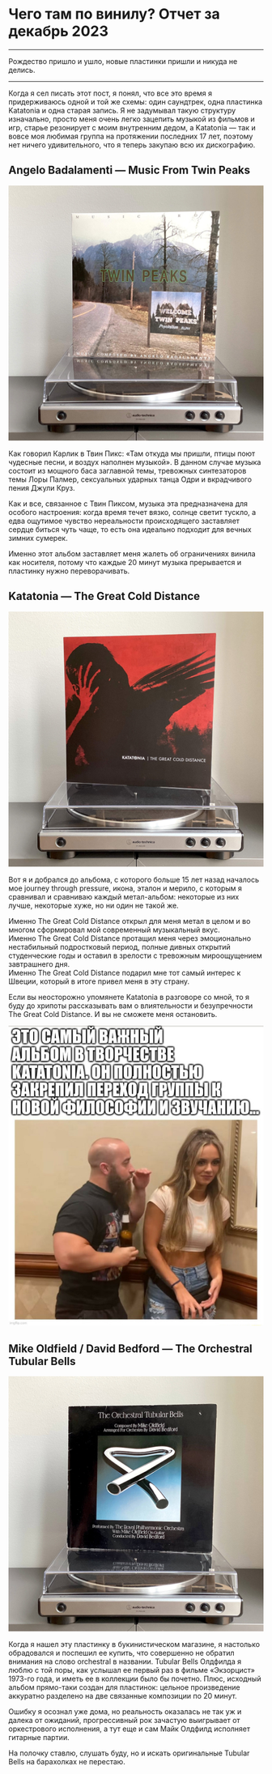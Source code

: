 # Чего там по винилу? Отчет за декабрь 2023

***

Рождество пришло и ушло, новые пластинки пришли и никуда не делись.

***

Когда я сел писать этот пост, я понял, что все это время я придерживаюсь одной и той же схемы: один саундтрек, одна пластинка Katatonia и одна старая запись. Я не задумывал такую структуру изначально, просто меня очень легко зацепить музыкой из фильмов и игр, старье резонирует с моим внутренним дедом, а Katatonia — так и вовсе моя любимая группа на протяжении последних 17 лет, поэтому нет ничего удивительного, что я теперь закупаю всю их дискографию.

## Angelo Badalamenti — Music From Twin Peaks

![](./img/twin-peaks.jpg)

Как говорил Карлик в Твин Пикс: «Там откуда мы пришли, птицы поют чудесные песни, и воздух наполнен музыкой».
В данном случае музыка состоит из мощного баса заглавной темы, тревожных синтезаторов темы Лоры Палмер, сексуальных ударных танца Одри и вкрадчивого пения Джули Круз.

Как и все, связанное с Твин Пиксом, музыка эта предназначена для особого настроения: когда время течет вязко, солнце светит тускло, а едва ощутимое чувство нереальности происходящего заставляет сердце биться чуть чаще, то есть она идеально подходит для вечных зимних сумерек.

Именно этот альбом заставляет меня жалеть об ограничениях винила как носителя, потому что каждые 20 минут музыка прерывается и пластинку нужно переворачивать.

## Katatonia — The Great Cold Distance

![](./img/katatonia.jpg)

Вот я и добрался до альбома, с которого больше 15 лет назад началось мое journey through pressure, икона, эталон и мерило, с которым я сравнивал и сравниваю каждый метал-альбом: некоторые из них лучше, некоторые хуже, но ни один не такой же.

Именно The Great Cold Distance открыл для меня метал в целом и во многом сформировал мой современный музыкальный вкус.  
Именно The Great Cold Distance протащил меня через эмоционально нестабильный подростковый период, полные дивных открытий студенческие годы и оставил в зрелости с тревожным мироощущением завтрашнего дня.  
Именно The Great Cold Distance подарил мне тот самый интерес к Швеции, который в итоге привел меня в эту страну.

Если вы неосторожно упомянете Katatonia в разговоре со мной, то я буду до хрипоты рассказывать вам о влиятельности и безупречности The Great Cold Distance. И вы не сможете меня остановить.

![](./img/katatonia-meme.jpg)

## Mike Oldfield / David Bedford — The Orchestral Tubular Bells

![](./img/tubular-bells.jpg)

Когда я нашел эту пластинку в букинистическом магазине, я настолько обрадовался и поспешил ее купить, что совершенно не обратил внимания на слово orchestral в названии. 
Tubular Bells Олдфилда я люблю с той поры, как услышал ее первый раз в фильме «Экзорцист» 1973-го года, и иметь ее в коллекции было бы почетно.
Плюс, исходный альбом прямо-таки создан для пластинок: цельное произведение аккуратно разделено на две связанные композиции по 20 минут.

Ошибку я осознал уже дома, но реальность оказалась не так уж и далека от ожиданий, прогрессивный рок зачастую выигрывает от оркестрового исполнения, а тут еще и сам Майк Олдфилд исполняет гитарные партии.

На полочку ставлю, слушать буду, но и искать оригинальные Tubular Bells на барахолках не перестаю.
